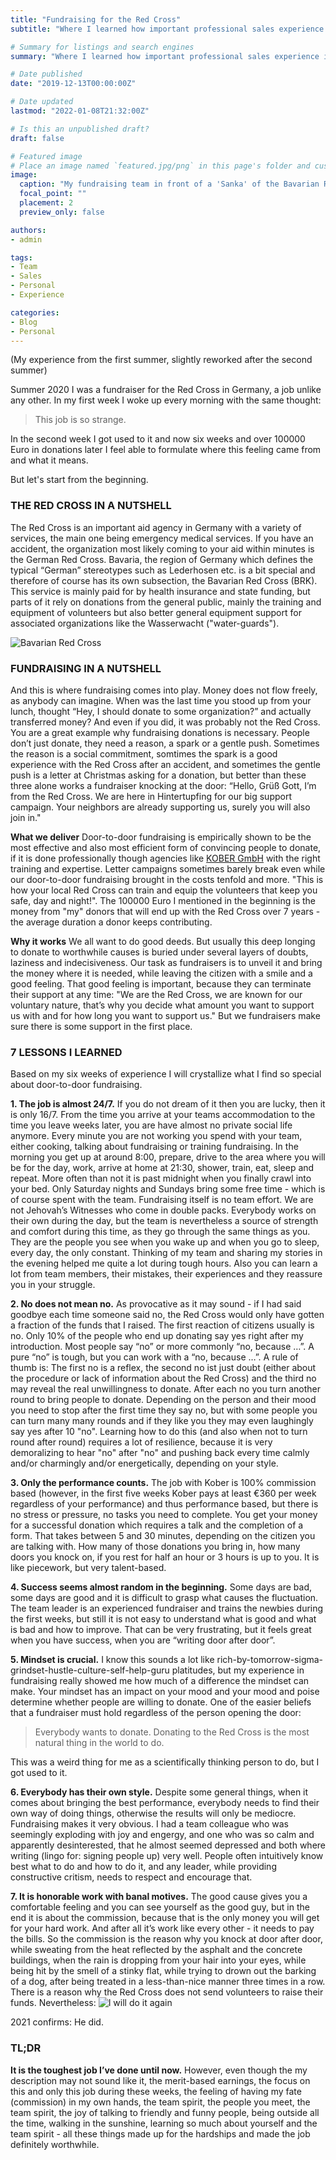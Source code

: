 ```yaml
---
title: "Fundraising for the Red Cross"
subtitle: "Where I learned how important professional sales experience is"

# Summary for listings and search engines
summary: "Where I learned how important professional sales experience is"

# Date published
date: "2019-12-13T00:00:00Z"

# Date updated
lastmod: "2022-01-08T21:32:00Z"

# Is this an unpublished draft?
draft: false

# Featured image
# Place an image named `featured.jpg/png` in this page's folder and customize its options here.
image:
  caption: "My fundraising team in front of a 'Sanka' of the Bavarian Red Cross, [Image source](https://www.brk-ffb.de/leichte-sprache/aktuelles/presse-service/meldung/brk-startet-haustuerwerbung.html)"
  focal_point: ""
  placement: 2
  preview_only: false

authors:
- admin

tags:
- Team
- Sales
- Personal
- Experience

categories:
- Blog
- Personal
---
```


(My experience from the first summer, slightly reworked after the second summer)

Summer 2020 I was a fundraiser for the Red Cross in Germany, a job unlike any other. In my first week I woke up every morning with the same thought:
> This job is so strange.

In the second week I got used to it and now six weeks and over 100000 Euro in donations later I feel able to formulate where this feeling came from and what it means.

But let's start from the beginning.

### THE RED CROSS IN A NUTSHELL

The Red Cross is an important aid agency in Germany with a variety of services, the main one being emergency medical services. If you have an accident, the organization most likely coming to your aid within minutes is the German Red Cross. Bavaria, the region of Germany which defines the typical “German” stereotypes such as Lederhosen etc. is a bit special and therefore of course has its own subsection, the Bavarian Red Cross (BRK). This service is mainly paid for by health insurance and state funding, but parts of it rely on donations from the general public, mainly the training and equipment of volunteers but also better general equipment support for associated organizations like the Wasserwacht ("water-guards").

![Bavarian Red Cross](brk.png "The logo of the Bavarian Red Cross")

### FUNDRAISING IN A NUTSHELL

And this is where fundraising comes into play. Money does not flow freely, as anybody can imagine. When was the last time you stood up from your lunch, thought “Hey, I should donate to some organization?” and actually transferred money? And even if you did, it was probably not the Red Cross. You are a great example why fundraising donations is necessary. People don’t just donate, they need a reason, a spark or a gentle push. Sometimes the reason is a social commitment, somtimes the spark is a good experience with the Red Cross after an accident, and sometimes the gentle push is a letter at Christmas asking for a donation, but better than these three alone works a fundraiser knocking at the door: “Hello, Grüß Gott, I’m from the Red Cross. We are here in Hintertupfing for our big support campaign. Your neighbors are already supporting us, surely you will also join in."

**What we deliver** Door-to-door fundraising is empirically shown to be the most effective and also most efficient form of convincing people to donate, if it is done professionally though agencies like [KOBER GmbH](https://deinferienjob.com/unternehmen/) with the right training and expertise. Letter campaigns sometimes barely break even while our door-to-door fundraising brought in the costs tenfold and more. "This is how your local Red Cross can train and equip the volunteers that keep you safe, day and night!". The 100000 Euro I mentioned in the beginning is the money from "my" donors that will end up with the Red Cross over 7 years - the average duration a donor keeps contributing.

**Why it works** We all want to do good deeds. But usually this deep longing to donate to worthwhile causes is buried under several layers of doubts, laziness and indecisiveness. Our task as fundraisers is to unveil it and bring the money where it is needed, while leaving the citizen with a smile and a good feeling. That good feeling is important, because they can terminate their support at any time: "We are the Red Cross, we are known for our voluntary nature, that’s why you decide what amount you want to support us with and for how long you want to support us." But we fundraisers make sure there is some support in the first place.

### 7 LESSONS I LEARNED

Based on my six weeks of experience I will crystallize what I find so special about door-to-door fundraising.

**1. The job is almost 24/7.**
If you do not dream of it then you are lucky, then it is only 16/7. From the time you arrive at your teams accommodation to the time you leave weeks later, you are have almost no private social life anymore. Every minute you are not working you spend with your team, either cooking, talking about fundraising or training fundraising. In the morning you get up at around 8:00, prepare, drive to the area where you will be for the day, work, arrive at home at 21:30, shower, train, eat, sleep and repeat. More often than not it is past midnight when you finally crawl into your bed. Only Saturday nights and Sundays bring some free time - which is of course spent with the team. Fundraising itself is no team effort. We are not Jehovah’s Witnesses who come in double packs. Everybody works on their own during the day, but the team is nevertheless a source of strength and comfort during this time, as they go through the same things as you. They are the people you see when you wake up and when you go to sleep, every day, the only constant. Thinking of my team and sharing my stories in the evening helped me quite a lot during tough hours. Also you can learn a lot from team members, their mistakes, their experiences and they reassure you in your struggle.

**2. No does not mean no.**
As provocative as it may sound - if I had said goodbye each time someone said no, the Red Cross would only have gotten a fraction of the funds that I raised. The first reaction of citizens usually is no. Only 10% of the people who end up donating say yes right after my introduction. Most people say “no” or more commonly “no, because …”. A pure “no” is tough, but you can work with a “no, because …”. A rule of thumb is: The first no is a reflex, the second no ist just doubt (either about the procedure or lack of information about the Red Cross) and the third no may reveal the real unwillingness to donate. After each no you turn another round to bring people to donate. Depending on the person and their mood you need to stop after the first time they say no, but with some people you can turn many many rounds and if they like you they may even laughingly say yes after 10 "no". Learning how to do this (and also when not to turn round after round) requires a lot of resilience, because it is very demoralizing to hear "no" after "no" and pushing back every time calmly and/or charmingly and/or energetically, depending on your style.

**3. Only the performance counts.**
The job with Kober is 100% commission based (however, in the first five weeks Kober pays at least €360 per week regardless of your performance) and thus performance based, but there is no stress or pressure, no tasks you need to complete. You get your money for a successful donation which requires a talk and the completion of a form. That takes between 5 and 30 minutes, depending on the citizen you are talking with. How many of those donations you bring in, how many doors you knock on, if you rest for half an hour or 3 hours is up to you. It is like piecework, but very talent-based.

**4. Success seems almost random in the beginning.**
Some days are bad, some days are good and it is difficult to grasp what causes the fluctuation. The team leader is an experienced fundraiser and trains the newbies during the first weeks, but still it is not easy to understand what is good and what is bad and how to improve. That can be very frustrating, but it feels great when you have success, when you are “writing door after door”.

**5. Mindset is crucial.**
I know this sounds a lot like rich-by-tomorrow-sigma-grindset-hustle-culture-self-help-guru platitudes, but my experience in fundraising really showed me how much of a difference the mindset can make. Your mindset has an impact on your mood and your mood and poise determine whether people are willing to donate. One of the easier beliefs that a fundraiser must hold regardless of the person opening the door:

> Everybody wants to donate. Donating to the Red Cross is the most natural thing in the world to do.

This was a weird thing for me as a scientifically thinking person to do, but I got used to it.

**6. Everybody has their own style.**
Despite some general things, when it comes about bringing the best performance, everybody needs to find their own way of doing things, otherwise the results will only be mediocre. Fundraising makes it very obvious. I had a team colleague who was seemingly exploding with joy and engergy, and one who was so calm and apparently desinterested, that he almost seemed depressed and both where writing (lingo for: signing people up) very well. People often intuitively know best what to do and how to do it, and any leader, while providing constructive critism, needs to respect and encourage that.

**7. It is honorable work with banal motives.**
 The good cause gives you a comfortable feeling and you can see yourself as the good guy, but in the end it is about the commission, because that is the only money you will get for your hard work. And after all it’s work like every other - it needs to pay the bills. So the commission is the reason why you knock at door after door, while sweating from the heat reflected by the asphalt and the concrete buildings, when the rain is dropping from your hair into your eyes, while being hit by the smell of a stinky flat, while trying to drown out the barking of a dog, after being treated in a less-than-nice manner three times in a row. There is a reason why the Red Cross does not send volunteers to raise their funds. Nevertheless:
 ![I will do it again](again.jpg)

2021 confirms: He did.
 
### TL;DR

**It is the toughest job I’ve done until now.** However, even though the my description may not sound like it, the merit-based earnings, the focus on this and only this job during these weeks, the feeling of having my fate (commission) in my own hands, the team spirit, the people you meet, the team spirit, the joy of talking to friendly and funny people, being outside all the time, walking in the sunshine, learning so much about yourself and the team spirit - all these things made up for the hardships and made the job definitely worthwhile.